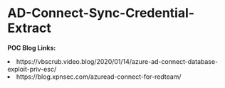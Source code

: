 # AD-Connect-Sync-Credential-Extract

 <b>POC Blog Links:</b>

<li>https://vbscrub.video.blog/2020/01/14/azure-ad-connect-database-exploit-priv-esc/ </li>
<li>https://blog.xpnsec.com/azuread-connect-for-redteam/</li>
